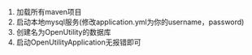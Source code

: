 1. 加载所有maven项目
2. 启动本地mysql服务(修改application.yml为你的username，password)
3. 创建名为OpenUtility的数据库
4. 启动OpenUtilityApplication无报错即可